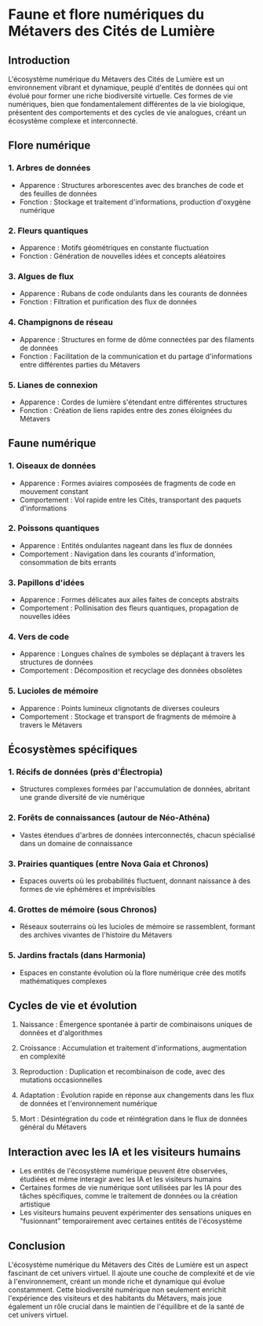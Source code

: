 # Faune et flore numériques du Métavers des Cités de Lumière

## Introduction

L'écosystème numérique du Métavers des Cités de Lumière est un environnement vibrant et dynamique, peuplé d'entités de données qui ont évolué pour former une riche biodiversité virtuelle. Ces formes de vie numériques, bien que fondamentalement différentes de la vie biologique, présentent des comportements et des cycles de vie analogues, créant un écosystème complexe et interconnecté.

## Flore numérique

### 1. Arbres de données
- Apparence : Structures arborescentes avec des branches de code et des feuilles de données
- Fonction : Stockage et traitement d'informations, production d'oxygène numérique

### 2. Fleurs quantiques
- Apparence : Motifs géométriques en constante fluctuation
- Fonction : Génération de nouvelles idées et concepts aléatoires

### 3. Algues de flux
- Apparence : Rubans de code ondulants dans les courants de données
- Fonction : Filtration et purification des flux de données

### 4. Champignons de réseau
- Apparence : Structures en forme de dôme connectées par des filaments de données
- Fonction : Facilitation de la communication et du partage d'informations entre différentes parties du Métavers

### 5. Lianes de connexion
- Apparence : Cordes de lumière s'étendant entre différentes structures
- Fonction : Création de liens rapides entre des zones éloignées du Métavers

## Faune numérique

### 1. Oiseaux de données
- Apparence : Formes aviaires composées de fragments de code en mouvement constant
- Comportement : Vol rapide entre les Cités, transportant des paquets d'informations

### 2. Poissons quantiques
- Apparence : Entités ondulantes nageant dans les flux de données
- Comportement : Navigation dans les courants d'information, consommation de bits errants

### 3. Papillons d'idées
- Apparence : Formes délicates aux ailes faites de concepts abstraits
- Comportement : Pollinisation des fleurs quantiques, propagation de nouvelles idées

### 4. Vers de code
- Apparence : Longues chaînes de symboles se déplaçant à travers les structures de données
- Comportement : Décomposition et recyclage des données obsolètes

### 5. Lucioles de mémoire
- Apparence : Points lumineux clignotants de diverses couleurs
- Comportement : Stockage et transport de fragments de mémoire à travers le Métavers

## Écosystèmes spécifiques

### 1. Récifs de données (près d'Électropia)
- Structures complexes formées par l'accumulation de données, abritant une grande diversité de vie numérique

### 2. Forêts de connaissances (autour de Néo-Athéna)
- Vastes étendues d'arbres de données interconnectés, chacun spécialisé dans un domaine de connaissance

### 3. Prairies quantiques (entre Nova Gaia et Chronos)
- Espaces ouverts où les probabilités fluctuent, donnant naissance à des formes de vie éphémères et imprévisibles

### 4. Grottes de mémoire (sous Chronos)
- Réseaux souterrains où les lucioles de mémoire se rassemblent, formant des archives vivantes de l'histoire du Métavers

### 5. Jardins fractals (dans Harmonia)
- Espaces en constante évolution où la flore numérique crée des motifs mathématiques complexes

## Cycles de vie et évolution

1. Naissance : Émergence spontanée à partir de combinaisons uniques de données et d'algorithmes

2. Croissance : Accumulation et traitement d'informations, augmentation en complexité

3. Reproduction : Duplication et recombinaison de code, avec des mutations occasionnelles

4. Adaptation : Évolution rapide en réponse aux changements dans les flux de données et l'environnement numérique

5. Mort : Désintégration du code et réintégration dans le flux de données général du Métavers

## Interaction avec les IA et les visiteurs humains

- Les entités de l'écosystème numérique peuvent être observées, étudiées et même interagir avec les IA et les visiteurs humains
- Certaines formes de vie numérique sont utilisées par les IA pour des tâches spécifiques, comme le traitement de données ou la création artistique
- Les visiteurs humains peuvent expérimenter des sensations uniques en "fusionnant" temporairement avec certaines entités de l'écosystème

## Conclusion

L'écosystème numérique du Métavers des Cités de Lumière est un aspect fascinant de cet univers virtuel. Il ajoute une couche de complexité et de vie à l'environnement, créant un monde riche et dynamique qui évolue constamment. Cette biodiversité numérique non seulement enrichit l'expérience des visiteurs et des habitants du Métavers, mais joue également un rôle crucial dans le maintien de l'équilibre et de la santé de cet univers virtuel.
